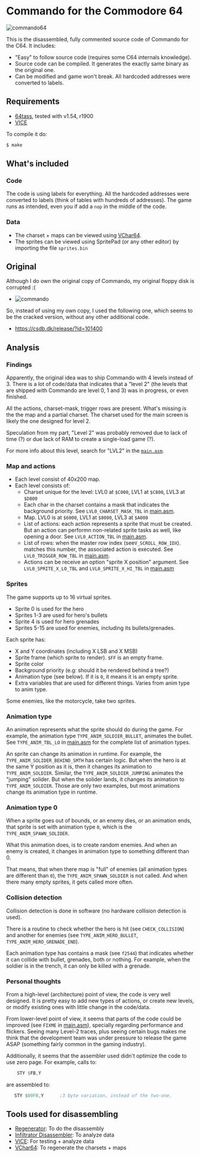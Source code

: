 # Commando for the Commodore 64

![commando64](https://lh3.googleusercontent.com/d8wonEvj2mcU2kp2gstEmZNFVUgZ8mGVxNiBTiHPXLiEC2tcs-aavTmsyoUnwm8oFBaqr7gQrHSuhvFl21gXBMDV7MUQmV7Fh7lefMMZVdd1FsDqGL5WxZ4pGp3PvKMk-ptyT123Glo=-no)

This is the disassembled, fully commented source code of Commando for the C64. It includes:

* "Easy" to follow source code (requires some C64 internals knowledge).
* Source code can be compiled. It generates the exactly same binary as the original one.
* Can be modified and game won't break. All hardcoded addresses were converted
  to labels.

## Requirements

* [64tass][64tass], tested with v1.54, r1900
* [VICE][vice]

[64tass]: http://tass64.sourceforge.net/
[vice]: http://vice-emu.sourceforge.net/

To compile it do:

```sh
$ make
```

## What's included

### Code

The code is using labels for everything. All the hardcoded addresses were
converted to labels (think of tables with hundreds of addresses).
The game runs as intended, even you if add a `nop` in
the middle of the code.

### Data

* The charset + maps can be viewed using [VChar64][vchar64].
* The sprites can be viewed using SpritePad (or any other editor) by importing
  the file `sprites.bin`

[vchar64]: https://gitlab.com/ricardoquesada/vchar64

## Original

Although I do own the original copy of Commando, my original floppy disk is corrupted :(

* ![commando][commando_img]

So, instead of using my own copy, I used the following one, which seems to be
the cracked version, without any other additional code.

* https://csdb.dk/release/?id=101400

[commando_img]: https://lh3.googleusercontent.com/HROp0I73I5q99QCjNyzmAojqRDRfSnvfCyVK_dpfAynzTyems4IcKItHzQk6umfYrzKm3FnJvhTmhlg2kjb1--zfkOQbqsKtpQugIcHdiXtFR2vF6vwZN9Wq_u63nquz9jIXJGz5xwI=-no

## Analysis

### Findings

Apparently, the original idea was to ship Commando with 4 levels instead of 3.
There is a lot of code/data that indicates that a "level 2" (the levels that are
shipped with Commando are level 0, 1 and 3) was in progress, or even finished.

All the actions, charset-mask, trigger rows are present. What's missing is the
the map and a partial charset. The charset used for the main screen is likely
the one designed for level 2.

Speculation from my part, "Level 2" was probably removed due to lack of time
(?) or due lack of RAM to create a single-load game (?).

For more info about this level, search for "LVL2" in the [`main.asm`][main.asm].

[main.asm]: src/main.asm

### Map and actions

* Each level consist of 40x200 map.
* Each level consists of:
  * Charset unique for the level: LVL0 at `$C000`, LVL1 at `$C800`,
    LVL3 at `$D800`
  * Each char in the charset contains a mask that indicates the background
    priority. See `LVL0_CHARSET_MASK_TBL` in [main.asm].
  * Map. LVL0 is at `$6000`, LVL1 at `$8000`, LVL3 at `$A000`
  * List of actions: each action represents a sprite that must be created.
    But an action can performn non-related sprite tasks as well, like opening a
    door. See `LVL0_ACTION_TBL` in [main.asm].
  * List of rows: when the master row index (see`V_SCROLL_ROW_IDX`).
    matches this number, the associated action is executed. See
    `LVL0_TRIGGER_ROW_TBL` in [main.asm].
  * Actions can be receive an option "sprite X position" argument. See
    `LVL0_SPRITE_X_LO_TBL` and `LVL0_SPRITE_X_HI_TBL` in [main.asm]

### Sprites

The game supports up to 16 virtual sprites.

* Sprite 0 is used for the hero
* Sprites 1-3 are used for hero's bullets
* Sprite 4 is used for hero grenades
* Sprites 5-15 are used for enemies, including its bullets/grenades.

Each sprite has:

* X and Y coordinates (including X LSB and X MSB)
* Sprite frame (which sprite to render). `$FF` is an empty frame.
* Sprite color
* Background priority (e.g: should it be rendered behind a tree?)
* Animation type (see below). If it is `0`, it means it is an empty sprite.
* Extra variables that are used for different things. Varies from anim type to
  anim type.

Some enemies, like the motorcycle, take two sprites.

### Animation type

An animation represents what the sprite should do during the game. For example,
the animation type `TYPE_ANIM_SOLDIER_BULLET`, animates the bullet. See
`TYPE_ANIM_TBL_LO` in [main.asm] for the complete list of animation types.

An sprite can change its animation in runtime. For example, the
`TYPE_ANIM_SOLIDER_BEHIND_SMTH` has certain logic. But when the hero is at the
same Y position as it is, then it changes its animation to `TYPE_ANIM_SOLDIER`.
Similar, the `TYPE_ANIM_SOLDIER_JUMPING` animates the "jumping" solider. But
when the solider lands, it changes its animation to `TYPE_ANIM_SOLDIER`. Those
are only two examples, but most animations change its animation type in runtime.

### Animation type 0

When a sprite goes out of bounds, or an enemy dies, or an animation ends, that
sprite is set with animation type `0`, which is the `TYPE_ANIM_SPAWN_SOLIDER`.

What this animation does, is to create random enemies. And when an enemy is
created, it changes in animation type to something different than 0.

That means, that when there map is "full" of enemies (all animation types are
different than `0`), the `TYPE_ANIM_SPAWN_SOLDIER` is not called. And when there
many empty sprites, it gets called more often.

### Collision detection

Collision detection is done in software (no hardware collision detection is
used).

There is a routine to check whether the hero is hit (see `CHECK_COLLISION`) and
another for enemies (see `TYPE_ANIM_HERO_BULLET`, `TYPE_ANIM_HERO_GRENADE_END`).

Each animation type has contains a mask (see `f2544`) that indicates whether it
can collide with bullet, grenades, both or nothing. For example, when the soldier
is in the trench, it can only be killed with a grenade.

### Personal thoughts

From a high-level (architecture) point of view, the code is very well designed.
It is pretty easy to add new types of actions, or create new levels, or modify
existing ones with little change in the code/data.

From lower-level point of view, it seems that parts of the code could be
improved (see `FIXME` in [main.asm]), specially regarding performance and
flickers. Seeing many Level-2 traces, plus seeing certain bugs makes me think
that the development team was under pressure to release the game ASAP (something
fairly common in the gaming industry).

Additionally, it seems that the assembler used didn't optimize the code to use
zero page. For example, calls to:

```asm
    STY $FB,Y
```

are assembled to:

```asm
   STY $00FB,Y      ;3 byte variation, instead of the two-one.
```

## Tools used for disassembling

* [Regenerator][regenerator]: To do the disassembly
* [Infiltrator Disassembler][infiltrator]: To analyze data
* [VICE][vice]: For testing + analyze data
* [VChar64][vchar64]: To regenerate the charsets + maps

[regenerator]: https://csdb.dk/release/?id=149429
[infiltrator]: https://csdb.dk/release/?id=100129
